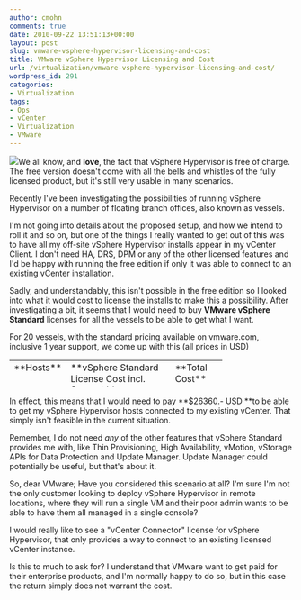 ```yaml
---
author: cmohn
comments: true
date: 2010-09-22 13:51:13+00:00
layout: post
slug: vmware-vsphere-hypervisor-licensing-and-cost
title: VMware vSphere Hypervisor Licensing and Cost
url: /virtualization/vmware-vsphere-hypervisor-licensing-and-cost/
wordpress_id: 291
categories:
- Virtualization
tags:
- Ops
- vCenter
- Virtualization
- VMware
---
```


![](/images/logos/vmware-logo.gif)We all know, and **love**, the fact that vSphere Hypervisor is free of charge. The free version doesn't come with all the bells and whistles of the fully licensed product, but it's still very usable in many scenarios. 

Recently I've been investigating the possibilities of running vSphere Hypervisor on a number of floating branch offices, also known as vessels.

I'm not going into details about the proposed setup, and how we intend to roll it and so on, but one of the things I really wanted to get out of this was to have all my off-site vSphere Hypervisor installs appear in my vCenter Client. I don't need HA, DRS, DPM or any of the other licensed features and I'd be happy with running the free edition if only it was able to connect to an existing vCenter installation.

Sadly, and understandably, this isn't possible in the free edition so I looked into what it would cost to license the installs to make this a possibility. After investigating a bit, it seems that I would need to buy **VMware vSphere Standard** licenses for all the vessels to be able to get what I want.

For 20 vessels, with the standard pricing available on vmware.com, inclusive 1 year support, we come up with this (all prices in USD)
<table cellpadding="0" cellspacing="0" style="height: 48px;" border="0" width="317" >
<tbody >
<tr >

<td width="64" valign="top" >**Hosts**
</td>

<td width="170" valign="top" >**vSphere Standard
License Cost incl. Support**
</td>

<td width="76" valign="top" >**Total Cost**
</td>
</tr>
<tr >

<td width="64" valign="top" >20
</td>

<td width="170" valign="top" >1318
</td>

<td width="76" valign="top" >26360
</td>
</tr>
</tbody>
</table>
In effect, this means that I would need to pay **$26360.- USD **to be able to get my vSphere Hypervisor hosts connected to my existing vCenter. That simply isn't feasible in the current situation. 

Remember, I do not need _any_ of the other features that vSphere Standard provides me with, like Thin Provisioning, High Availability, vMotion, vStorage APIs for Data Protection and Update Manager.  Update Manager could potentially be useful, but that's about it.

So, dear VMware; Have you considered this scenario at all? I'm sure I'm not the only customer looking to deploy vSphere Hypervisor in remote locations, where they will run a single VM and their poor admin wants to be able to have them all managed in a single console?

I would really like to see a "vCenter Connector" license for vSphere Hypervisor, that only provides a way to connect to an existing licensed vCenter instance. 

Is this to much to ask for? I understand that VMware want to get paid for their enterprise products, and I'm normally happy to do so, but in this case the return simply does not warrant the cost.


